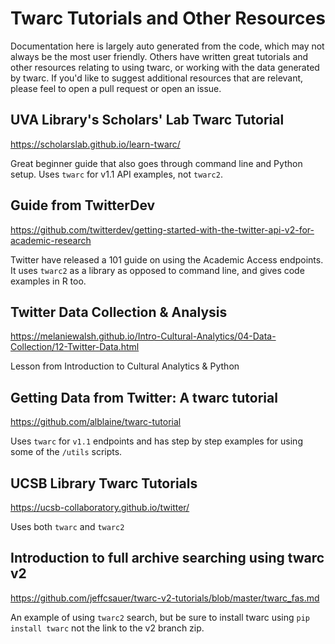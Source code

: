 # Twarc Tutorials and Other Resources

Documentation here is largely auto generated from the code, which may not always be the most user friendly. Others have written great tutorials and other resources relating to using twarc, or working with the data generated by twarc. If you'd like to suggest additional resources that are relevant, please feel to open a pull request or open an issue.

## UVA Library's Scholars' Lab Twarc Tutorial

<https://scholarslab.github.io/learn-twarc/>

Great beginner guide that also goes through command line and Python setup. Uses `twarc` for v1.1 API examples, not `twarc2`.

## Guide from TwitterDev

<https://github.com/twitterdev/getting-started-with-the-twitter-api-v2-for-academic-research>

Twitter have released a 101 guide on using the Academic Access endpoints. It uses `twarc2` as a library as opposed to command line, and gives code examples in R too.

## Twitter Data Collection & Analysis

<https://melaniewalsh.github.io/Intro-Cultural-Analytics/04-Data-Collection/12-Twitter-Data.html>

Lesson from Introduction to Cultural Analytics & Python

## Getting Data from Twitter: A twarc tutorial

<https://github.com/alblaine/twarc-tutorial>

Uses `twarc` for `v1.1` endpoints and has step by step examples for using some of the `/utils` scripts.

## UCSB Library Twarc Tutorials

<https://ucsb-collaboratory.github.io/twitter/>

Uses both `twarc` and `twarc2`

## Introduction to full archive searching using twarc v2

<https://github.com/jeffcsauer/twarc-v2-tutorials/blob/master/twarc_fas.md>

An example of using `twarc2` search, but be sure to install twarc using `pip install twarc` not the link to the v2 branch zip.
